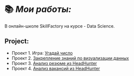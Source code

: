 # 📚 ***Мои работы:***
В онлайн-школе SkillFactory на курсе - Data Science.

## Project:
- Проект 1. Игра: [Угадай число](https://github.com/Irina-Kondratenko/SkillFactory/tree/main/Homework/Project_1)
- Проект 2.  [Закрепление знаний по визуализации данных](https://github.com/Irina-Kondratenko/SkillFactory/tree/main/Homework/Project_2)
- Проект 3. [Анализ резюме из HeadHunter](https://github.com/Irina-Kondratenko/SkillFactory/blob/main/Homework/Project_3/README.md)
- Проект 4. [Анализ вакансий из HeadHunter](https://github.com/Irina-Kondratenko/SkillFactory/blob/main/Homework/Project_4/README.md)